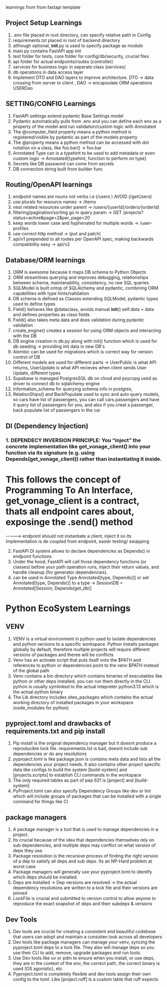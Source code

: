 learnings from from fastapi template

## Project Setup Learnings

1. .env file placed in root directory, can specify relative path in Config
2. requirements.txt placed in root of backend directory
3. although optional, **init**.py is used to specify package as module
4. main.py contains FastAPI app init
5. test folder for tests, core folder for config/db/security, crucial files
6. api folder for actual endpoints/routes (controller)
7. services for business logic in seperate class (services)
8. db operations in data access layer
9. Implement DTO and DAO layers to improve architecture. DTO -> data crossing from server to client , DAO -> encapsulate ORM operations USERDao

## SETTING/CONFIG Learnings

1. FastAPI settings extend pydantic Base Settings model
2. Pydantic automatically pulls from .env and you can define each env as a property of the model and run validation/custom logic with Annotated
3. The @computer_field property means a python method is registered/visible by pydantic as part of the models property
4. The @property means a python method can be accessed with dot notation on a class, like foo.bar() -> foo.bar
5. Annotated Type can is a typehint to be used to add metadata or even custom logic -> Annotated[typehint, function to perform on type]
6. Secrets like DB password can come from secrets
7. DB connection string built from builder func

## Routing/OpenAPI learnings

1. endpoint names are nouns not verbs i.e (/users ) AVOID (/getUsers)
2. use plurals for resource names -> /items
3. nest related resources under parent -> /users/{userId}/orders/{orderId}
4. filtering/pagination/sorting go in query param -> GET /projects?status=active&page=2&per_page=20
5. keep words lower case and hyphenated for multiple words -> /user-profiles
6. use correct http method -> (put and patch)
7. api/v1 prepended to all routes per OpenAPI spec, making backwards compatibility easy -> api/v2

## Database/ORM learnings

1. ORM is awesome because it maps DB schema to Python Objects
2. ORM streamlines querying and improves debugging, relationships between schema, maintanability, consistency, no raw SQL queries
3. SQLModel is built ontop of SQLAlchemy and pydantic, combining ORM capabilities with type hints/validation
4. DB schema is defined as Classes extending SQLModel, pydantic types used to define types
5. Field() behaves like @dataclass, avoids manual **init**() self.data = data and defines properties as class fields
6. Field() also takes meta data and does validation during pydantic validation
7. create_engine() creates a session for using ORM objects and interacting with the DB
8. DB engine creation in db.py along with init() function which is used for db seeding -> providing init data in new DB's
9. Alembic can be used for migrations which is correct way for version control of DB
10. Different models are used for different parts -> UserPublic is what API returns, UserUpdate is what API recieves when client sends User Update, different types
11. Supabase is managed PostgresSQL db on cloud and psycopg used as driver to connect db to sqlalchemy engine
12. information_schema for querying schema info in postgres,
13. RelationShips() and BackPopulate used to sync and auto query models, so cars have list of passengers, you can call cars.passengers and have it query list of passengers for you, and also if you creat a passenger, back populate list of passengers in the car

## DI (Dependency Injection)

### 1. DEPENDECY INVERSION PRINCIPLE: You “inject” the concrete implementation like get_vonage_client() into your function via its signature (e.g. using Depends(get_vonage_client)) rather than instantiating it inside.

# This follows the concept of Programming To An Interface, get_vonage_client is a contract, thats all endpoint cares about, exposinge the .send() method

-----> endpoint should not instantiate a client, inject it so its implementation is de coupled from endpoint, easier testing/ swapping

2. FastAPI DI system allows to declare dependencies as Depends() in endpoint functions
3. Under the hood, FastAPI will call those dependency functions (or classes) before your path operation runs, inject their return values, and handle cleanup (for generator dependencies).
4. can be used in Annotated Type Annotated[type, Depends()] or set Annotated[type, Depends()]
   to a type -> SessionDB = Annotated[Session, Depends(get_db)]

# Python EcoSystem Learnings

## VENV

1. VENV is a virtual environment in python used to isolate dependencies and python versions to a specific workspace. Python installs packages globally by default, therefore multiple projects will require different versions of packages and theree will be conflicts
2. Venv has an activate script that puts itself onto the $PATH and references to python or dependencies point to the venv $PATH instead of the global path
3. Venv contains a bin directory which contains binaries of executables like python or other deps installed, you can run them directly in the CLI. python is usually symlinked to the actual intepreter python3.13 which is the actual python binary
4. The Lib directory includes sites_packages which contains the actual working directory of installed packages in your workspace (node_modules for python)

## pyproject.toml and drawbacks of requirements.txt and pip install

1. Pip install is the original dependency manager but it doesnt produce a reproducible lock file. requirements.txt is bad, doesnt
   include sub dependencies or do any resolutions
2. pyproject.toml is like package.json is contains meta data and lists all the dependencies your project needs. It also contains
   other project specific data like configs to build the system [build-system] and [projects.scripts] to establish CLI commands in the workspace
3. The only required tables as part of pep 621 is [project] and [build-system]
4. PyProject.toml can also specify Dependency Groups like dev or lint which will include groups of packages that can be installed
   with a single command for things like CI

## package managers

1. A package manager is a tool that is used to manage dependencies in a project.
2. Its crucial because of the idea that dependencies themselves rely on sub dependencies, and multiple deps may conflict on what version of deps they use.
3. Package resolution is the recursive process of finding the right version of a dep to satisfy all deps and sub deps. Its an NP-Hard problem at worst case
4. Package managers will generally use your pyproject.toml to identify which deps should be installed.
5. Deps are installed -> Dep versions are resolved -> the actual dependency resolutions are written to a lock file and their versions are pinned
6. LockFile is crucial and submitted to version control to allow anyone to reproduce the exact snapshot of deps and their subdeps & versions

## Dev Tools

1. Dev tools are crucial for creating a consistent and beautiful codebase that users can adopt and maintain a consisten look across
   all developers
2. Dev tools like package managers can manage your venv, syncing the pyproject.toml deps to a lock file. They
   also will manage deps so you use their CLI to add, remove, upgrade packages and run tools.
3. Use Dev tools like uv or pdm to ensure when you install, or use deps, they are in the context of the env, the correct path,
   the correct binary is used (OS agonistic), etc
4. Pyproject.toml is completely flexible and dev tools assign their own config to the toml. Like [project.ruff] is a custom table
   that ruff expects

